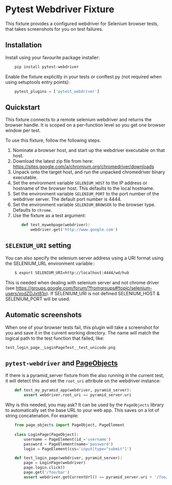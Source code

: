 # Pytest Webdriver Fixture

This fixture provides a configured webdriver for Selenium browser tests, that takes screenshots for you
on test failures.


## Installation

Install using your favourite package installer:
```bash
    pip install pytest-webdriver
```
    
Enable the fixture explicitly in your tests or conftest.py (not required when using setuptools entry points):

```python
    pytest_plugins = ['pytest_webdriver']
```

## Quickstart 

This fixture connects to a remote selenium webdriver and returns the browser handle.
It is scoped on a per-function level so you get one browser window per test.

To use this fixture, follow the following steps.

1. Nominate a browser host, and start up the webdriver executable on that host. 
2. Download the latest zip file from here: https://sites.google.com/a/chromium.org/chromedriver/downloads
3. Unpack onto the target host, and run the unpacked chromedriver binary executable. 
4. Set the environment variable ``SELENIUM_HOST`` to the IP address or hostname of the browser host. This defaults to the local hostname. 
5. Set the environment variable ``SELENIUM_PORT`` to the port number of the webdriver server. The default port number is 4444. 
6. Set the environment variable ``SELENIUM_BROWSER`` to the browser type. Defaults to ``chrome``. 
7. Use the fixture as a test argument:

```python
       def test_mywebpage(webdriver):
           webdriver.get('http://www.google.com')
``` 
           
## `SELENIUM_URI` setting

You can also specify the selenium server address using a URI format using the SELENIUM_URL environment variable::

```bash
    $ export SELENIUM_URI=http://localhost:4444/wd/hub
```

This is needed when dealing with selenium server and not chrome driver (see https://groups.google.com/forum/?fromgroups#!topic/selenium-users/xodZDJxt81o). 
If SELENIUM_URI is not defined SELENIUM_HOST & SELENIUM_PORT will be used.


## Automatic screenshots

When one of your browser tests fail, this plugin will take a screenshot for you and save it in the current
working directory. The name will match the logical path to the test function that failed, like:

    test_login_page__LoginPageTest__test_unicode.png

        
## `pytest-webdriver` and [PageObjects](https://page-objects.readthedocs.org/en/latest/)


If there is a pyramid_server fixture from the also running in the current test, it will detect this and set the ``root_uri`` attribute on the webdriver instance:

```python  
    def test_my_pyramid_app(webdriver, pyramid_server):
        assert webdriver.root_uri == pyramid_server.uri
```  
        
Why is this needed, you may ask? It can be used by the `PageObjects` library to automatically set the base URL to your web app. This saves on a lot of string concatenation. For example:

```python
    from page_objects import PageObject, PageElement
    
    class LoginPage(PageObject):
        username = PageElement(id_='username')
        password = PageElement(name='password')
        login = PageElement(css='input[type="submit"]')

    def test_login_page(webdriver, pyramid_server):
        page = LoginPage(webdriver)
        page.login.click()
        page.get('/foo/bar')
        assert webdriver.getCurrentUrl() == pyramid_server.uri + '/foo/bar'
``` 